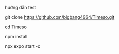 hướng dẫn test

git clone https://github.com/bigbang4964/Timeso.git

cd Timeso

npm install

npx expo start -c
